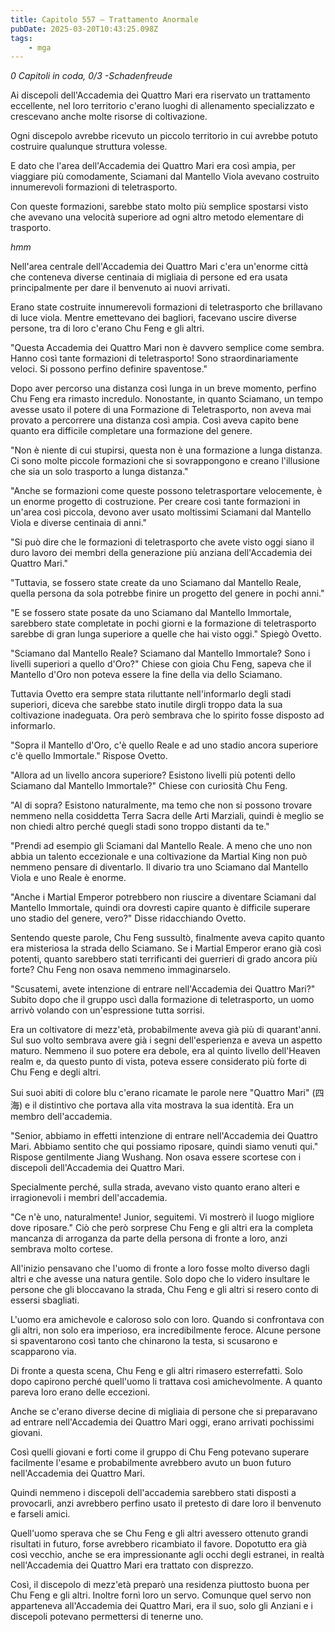 ```yaml
---
title: Capitolo 557 – Trattamento Anormale
pubDate: 2025-03-20T10:43:25.098Z
tags:
    - mga
---
```



<em>0 Capitoli in coda, 0/3
-Schadenfreude</em>


Ai discepoli dell'Accademia dei Quattro Mari era riservato un trattamento eccellente, nel loro territorio c'erano luoghi di allenamento specializzato e crescevano anche molte risorse di coltivazione.


Ogni discepolo avrebbe ricevuto un piccolo territorio in cui avrebbe potuto costruire qualunque struttura volesse.


E dato che l'area dell'Accademia dei Quattro Mari era così ampia, per viaggiare più comodamente, Sciamani dal Mantello Viola avevano costruito innumerevoli formazioni di teletrasporto.


Con queste formazioni, sarebbe stato molto più semplice spostarsi visto che avevano una velocità superiore ad ogni altro metodo elementare di trasporto.


*hmm*


Nell'area centrale dell'Accademia dei Quattro Mari c'era un'enorme città che conteneva diverse centinaia di migliaia di persone ed era usata principalmente per dare il benvenuto ai nuovi arrivati.


Erano state costruite innumerevoli formazioni di teletrasporto che brillavano di luce viola. Mentre emettevano dei bagliori, facevano uscire diverse persone, tra di loro c'erano Chu Feng e gli altri.


"Questa Accademia dei Quattro Mari non è davvero semplice come sembra. Hanno così tante formazioni di teletrasporto! Sono straordinariamente veloci. Si possono perfino definire spaventose."


Dopo aver percorso una distanza così lunga in un breve momento, perfino Chu Feng era rimasto incredulo. Nonostante, in quanto Sciamano, un tempo avesse usato il potere di una Formazione di Teletrasporto, non aveva mai provato a percorrere una distanza così ampia. Così aveva capito bene quanto era difficile completare una formazione del genere.


"Non è niente di cui stupirsi, questa non è una formazione a lunga distanza. Ci sono molte piccole formazioni che si sovrappongono e creano l'illusione che sia un solo trasporto a lunga distanza."


"Anche se formazioni come queste possono teletrasportare velocemente, è un enorme progetto di costruzione. Per creare così tante formazioni in un'area così piccola, devono aver usato moltissimi Sciamani dal Mantello Viola e diverse centinaia di anni."


"Si può dire che le formazioni di teletrasporto che avete visto oggi siano il duro lavoro dei membri della generazione più anziana dell'Accademia dei Quattro Mari."


"Tuttavia, se fossero state create da uno Sciamano dal Mantello Reale, quella persona da sola potrebbe finire un progetto del genere in pochi anni."


"E se fossero state posate da uno Sciamano dal Mantello Immortale, sarebbero state completate in pochi giorni e la formazione di teletrasporto sarebbe di gran lunga superiore a quelle che hai visto oggi." Spiegò Ovetto.


"Sciamano dal Mantello Reale? Sciamano dal Mantello Immortale? Sono i livelli superiori a quello d'Oro?" Chiese con gioia Chu Feng, sapeva che il Mantello d'Oro non poteva essere la fine della via dello Sciamano.


Tuttavia Ovetto era sempre stata riluttante nell'informarlo degli stadi superiori, diceva che sarebbe stato inutile dirgli troppo data la sua coltivazione inadeguata. Ora però sembrava che lo spirito fosse disposto ad informarlo.


"Sopra il Mantello d'Oro, c'è quello Reale e ad uno stadio ancora superiore c'è quello Immortale." Rispose Ovetto.


"Allora ad un livello ancora superiore? Esistono livelli più potenti dello Sciamano dal Mantello Immortale?" Chiese con curiosità Chu Feng.


"Al di sopra? Esistono naturalmente, ma temo che non si possono trovare nemmeno nella cosiddetta Terra Sacra delle Arti Marziali, quindi è meglio se non chiedi altro perché quegli stadi sono troppo distanti da te."


"Prendi ad esempio gli Sciamani dal Mantello Reale. A meno che uno non abbia un talento eccezionale e una coltivazione da Martial King non può nemmeno pensare di diventarlo. Il divario tra uno Sciamano dal Mantello Viola e uno Reale è enorme.


"Anche i Martial Emperor potrebbero non riuscire a diventare Sciamani dal Mantello Immortale, quindi ora dovresti capire quanto è difficile superare uno stadio del genere, vero?" Disse ridacchiando Ovetto.


Sentendo queste parole, Chu Feng sussultò, finalmente aveva capito quanto era misteriosa la strada dello Sciamano. Se i Martial Emperor erano già così potenti, quanto sarebbero stati terrificanti dei guerrieri di grado ancora più forte? Chu Feng non osava nemmeno immaginarselo.


"Scusatemi, avete intenzione di entrare nell'Accademia dei Quattro Mari?" Subito dopo che il gruppo uscì dalla formazione di teletrasporto, un uomo arrivò volando con un'espressione tutta sorrisi.


Era un coltivatore di mezz'età, probabilmente aveva già più di quarant'anni. Sul suo volto sembrava avere già i segni dell'esperienza e aveva un aspetto maturo. Nemmeno il suo potere era debole, era al quinto livello dell'Heaven realm e, da questo punto di vista, poteva essere considerato più forte di Chu Feng e degli altri.


Sui suoi abiti di colore blu c'erano ricamate le parole nere "Quattro Mari" (四海) e il distintivo che portava alla vita mostrava la sua identità. Era un membro dell'accademia.


"Senior, abbiamo in effetti intenzione di entrare nell'Accademia dei Quattro Mari. Abbiamo sentito che qui possiamo riposare, quindi siamo venuti qui." Rispose gentilmente Jiang Wushang. Non osava essere scortese con i discepoli dell'Accademia dei Quattro Mari.


Specialmente perché, sulla strada, avevano visto quanto erano alteri e irragionevoli i membri dell'accademia.


"Ce n'è uno, naturalmente! Junior, seguitemi. Vi mostrerò il luogo migliore dove riposare." Ciò che però sorprese Chu Feng e gli altri era la completa mancanza di arroganza da parte della persona di fronte a loro, anzi sembrava molto cortese.


All'inizio pensavano che l'uomo di fronte a loro fosse molto diverso dagli altri e che avesse una natura gentile. Solo dopo che lo videro insultare le persone che gli bloccavano la strada, Chu Feng e gli altri si resero conto di essersi sbagliati.


L'uomo era amichevole e caloroso solo con loro. Quando si confrontava con gli altri, non solo era imperioso, era incredibilmente feroce. Alcune persone si spaventarono così tanto che chinarono la testa, si scusarono e scapparono via.


Di fronte a questa scena, Chu Feng e gli altri rimasero esterrefatti. Solo dopo capirono perché quell'uomo li trattava così amichevolmente. A quanto pareva loro erano delle eccezioni.


Anche se c'erano diverse decine di migliaia di persone che si preparavano ad entrare nell'Accademia dei Quattro Mari oggi, erano arrivati pochissimi giovani.


Così quelli giovani e forti come il gruppo di Chu Feng potevano superare facilmente l'esame e probabilmente avrebbero avuto un buon futuro nell'Accademia dei Quattro Mari.


Quindi nemmeno i discepoli dell'accademia sarebbero stati disposti a provocarli, anzi avrebbero perfino usato il pretesto di dare loro il benvenuto e farseli amici.


Quell'uomo sperava che se Chu Feng e gli altri avessero ottenuto grandi risultati in futuro, forse avrebbero ricambiato il favore. Dopotutto era già così vecchio, anche se era impressionante agli occhi degli estranei, in realtà nell'Accademia dei Quattro Mari era trattato con disprezzo.


Così, il discepolo di mezz'età preparò una residenza piuttosto buona per Chu Feng e gli altri. Inoltre fornì loro un servo. Comunque quel servo non apparteneva all'Accademia dei Quattro Mari, era il suo, solo gli Anziani e i discepoli potevano permettersi di tenerne uno.
                                


                                



